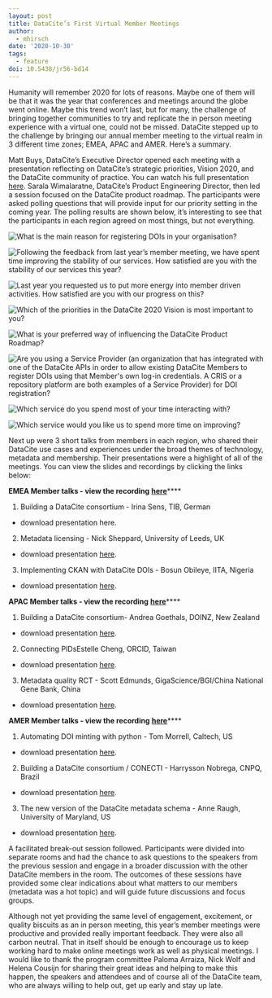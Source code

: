 ```yaml
---
layout: post
title: DataCite’s First Virtual Member Meetings
author:
  - mhirsch
date: '2020-10-30'
tags:
  - feature
doi: 10.5438/jr56-bd14
---
```

Humanity will remember 2020 for lots of reasons. Maybe one of them will be that it was the year that conferences and meetings around the globe went online. Maybe this trend won’t last, but for many, the challenge of bringing together communities to try and replicate the in person meeting experience with a virtual one, could not be missed. DataCite stepped up to the challenge by bringing our annual member meeting to the virtual realm in 3 different time zones; EMEA, APAC and AMER. Here’s a summary.

Matt Buys, DataCite’s Executive Director opened each meeting with a presentation reflecting on DataCite’s strategic priorities, Vision 2020, and the DataCite community of practice. You can watch his full presentation [here](https://www.youtube.com/watch?v=yO5rTEhBzN8&feature=youtu.be). Sarala Wimalaratne, DataCite’s Product Engineering Director, then led a session focused on the DataCite product roadmap. The participants were asked polling questions that will provide input for our priority setting in the coming year. The polling results are shown below, it’s interesting to see that the participants in each region agreed on most things, but not everything.

![](/images/uploads/q_1.png "What is the main reason for registering DOIs in your organisation?")

![](/images/uploads/q_2.png "Following the feedback from last year’s member meeting, we have spent time improving the stability of our services. How satisfied are you with the stability of our services this year?")

![](/images/uploads/q_3.png "Last year you requested us to put more energy into member driven activities. How satisfied are you with our progress on this?")

![](/images/uploads/q_4.png "Which of the priorities in the DataCite 2020 Vision is most important to you?")

![](/images/uploads/q_5.png "What is your preferred way of influencing the DataCite Product Roadmap?")

![](/images/uploads/q_6.png "Are you using a Service Provider (an organization that has integrated with one of the DataCite APIs in order to allow existing DataCite Members to register DOIs using that Member's own log-in credentials. A CRIS or a repository platform are both examples of a Service Provider) for DOI registration?")

![](/images/uploads/q_7.png "Which service do you spend most of your time interacting with?")

![](/images/uploads/q_8.png "Which service would you like us to spend more time on improving?")



Next up were 3 short talks from members in each region, who shared their DataCite use cases and experiences under the broad themes of technology, metadata and membership. Their presentations were a highlight of all of the meetings. You can view the slides and recordings by clicking the links below:

**EMEA Member talks - view the recording** [**here**](https://www.youtube.com/watch?v=NvRVWA91Ibs&feature=youtu.be)****

1. Building a DataCite consortium - Irina Sens, TIB, German

* download presentation here.

2. Metadata licensing - Nick Sheppard, University of Leeds, UK 

* download presentation [here](https://www.slideshare.net/MrNick/metadata-reuse-on-wikidata).

3. Implementing CKAN with DataCite DOIs - Bosun Obileye, IITA, Nigeria

* download presentation [here](https://datacite.org/assets/Implementing%20PID%20in%20CKAN%20with%20Datacite%20DOI_Oct2020.pdf).



**APAC Member talks - view the recording** [**here**](https://www.youtube.com/watch?v=ack8CMTTTPM&feature=youtu.be)****

1. Building a DataCite consortium- Andrea Goethals, DOINZ, New Zealand

* download presentation [here](https://datacite.org/assets/DataCite-member-meeting-2020-Goethals.pptx).

2. Connecting PIDsEstelle Cheng, ORCID, Taiwan

* download presentation [here](https://datacite.org/assets/Connecting%20PIDs%20in%20Open%20Research%20Infrastructure_2020%20datcite_APAC.pdf).

3. Metadata quality RCT - Scott Edmunds, GigaScience/BGI/China National Gene Bank, China

* download presentation [here](https://www.slideshare.net/GigaScience/measuring-richness-a-rct-to-quantify-the-benefits-of-metadata-quality-scott-edmunds).

**AMER Member talks - view the recording** [**here**](https://www.youtube.com/watch?v=NK5Irh_In5M&feature=youtu.be)****

1. Automating DOI minting with python - Tom Morrell, Caltech, US

* download presentation [here](https://doi.org/10.5281/zenodo.3724879).

2. Building a DataCite consortium / CONECTI - Harrysson Nobrega, CNPQ, Brazil

* download presentation [here](https://datacite.org/assets/membermeeting2020_conecti_brasil.pdf).

3. The new version of the DataCite metadata schema - Anne Raugh, University of Maryland, US

* download presentation [here](https://datacite.org/assets/membermeeting2020_Raugh-Schema.pptx).

A facilitated break-out session followed. Participants were divided into separate rooms and had the chance to ask questions to the speakers from the previous session and engage in a broader discussion with the other DataCite members in the room. The outcomes of these sessions have provided some clear indications about what matters to our members (metadata was a hot topic) and will guide future discussions and focus groups.

Although not yet providing the same level of engagement, excitement, or quality biscuits as an in person meeting, this year’s member meetings were productive and provided really important feedback. They were also all carbon neutral. That in itself should be enough to encourage us to keep working hard to make online meetings work as well as physical meetings. I would like to thank the program committee Paloma Arraiza, Nick Wolf and Helena Cousijn for sharing their great ideas and helping to make this happen, the speakers and attendees and of course all of the DataCite team, who are always willing to help out, get up early and stay up late.
